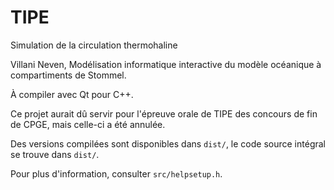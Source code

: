 # TIPE
Simulation de la circulation thermohaline

Villani Neven,
Modélisation informatique interactive du modèle océanique à compartiments de Stommel.

À compiler avec Qt pour C++.

Ce projet aurait dû servir pour l'épreuve orale de TIPE des concours de fin de CPGE, mais celle-ci a été annulée.


Des versions compilées sont disponibles dans `dist/`, le code source intégral se trouve dans `dist/`.

Pour plus d'information, consulter `src/helpsetup.h`.
